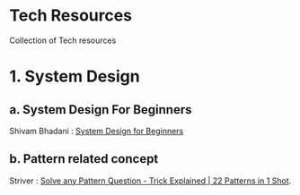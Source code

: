 # Tech Resources
Collection of Tech resources

# 1. System Design
##    a. System Design For Beginners
Shivam Bhadani : [System Design for Beginners](https://medium.com/@shivambhadani_/system-design-for-beginners-everything-you-need-in-one-article-c74eb702540b) 

##    b. Pattern related concept
Striver : [Solve any Pattern Question - Trick Explained | 22 Patterns in 1 Shot](https://www.youtube.com/watch?v=tNm_NNSB3_w&list=PLgUwDviBIf0oF6QL8m22w1hIDC1vJ_BHz&index=5).
